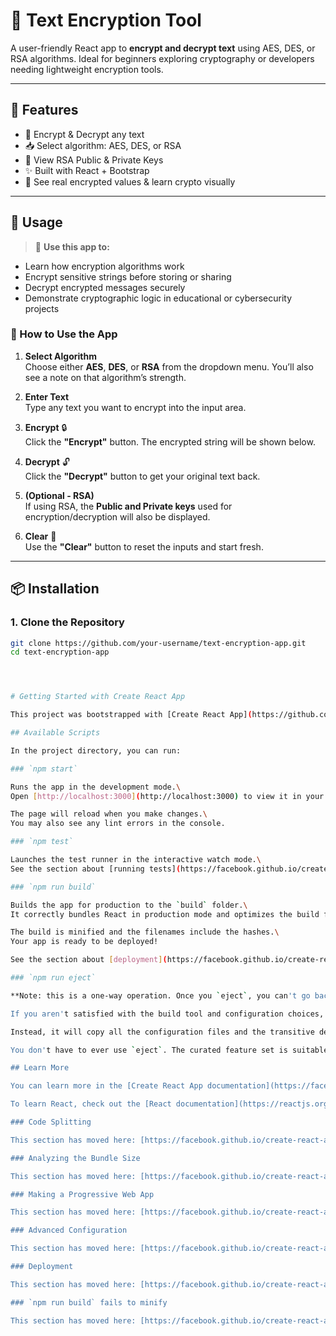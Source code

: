 

# 🔐 Text Encryption Tool

A user-friendly React app to **encrypt and decrypt text** using AES, DES, or RSA algorithms. Ideal for beginners exploring cryptography or developers needing lightweight encryption tools.

---

## 🚀 Features

- 🔄 Encrypt & Decrypt any text
- 📥 Select algorithm: AES, DES, or RSA
- 📜 View RSA Public & Private Keys
- ✨ Built with React + Bootstrap
- 🧠 See real encrypted values & learn crypto visually

---

## 🧠 Usage

> 📌 **Use this app to:**
- Learn how encryption algorithms work
- Encrypt sensitive strings before storing or sharing
- Decrypt encrypted messages securely
- Demonstrate cryptographic logic in educational or cybersecurity projects

### 🔧 How to Use the App

1. **Select Algorithm**  
   Choose either **AES**, **DES**, or **RSA** from the dropdown menu. You’ll also see a note on that algorithm’s strength.

2. **Enter Text**  
   Type any text you want to encrypt into the input area.

3. **Encrypt** 🔒  
   Click the **"Encrypt"** button. The encrypted string will be shown below.

4. **Decrypt** 🔓  
   Click the **"Decrypt"** button to get your original text back.

5. **(Optional - RSA)**  
   If using RSA, the **Public and Private keys** used for encryption/decryption will also be displayed.

6. **Clear** 🧹  
   Use the **"Clear"** button to reset the inputs and start fresh.

---

## 📦 Installation

### 1. Clone the Repository
```bash
git clone https://github.com/your-username/text-encryption-app.git
cd text-encryption-app




# Getting Started with Create React App

This project was bootstrapped with [Create React App](https://github.com/facebook/create-react-app).

## Available Scripts

In the project directory, you can run:

### `npm start`

Runs the app in the development mode.\
Open [http://localhost:3000](http://localhost:3000) to view it in your browser.

The page will reload when you make changes.\
You may also see any lint errors in the console.

### `npm test`

Launches the test runner in the interactive watch mode.\
See the section about [running tests](https://facebook.github.io/create-react-app/docs/running-tests) for more information.

### `npm run build`

Builds the app for production to the `build` folder.\
It correctly bundles React in production mode and optimizes the build for the best performance.

The build is minified and the filenames include the hashes.\
Your app is ready to be deployed!

See the section about [deployment](https://facebook.github.io/create-react-app/docs/deployment) for more information.

### `npm run eject`

**Note: this is a one-way operation. Once you `eject`, you can't go back!**

If you aren't satisfied with the build tool and configuration choices, you can `eject` at any time. This command will remove the single build dependency from your project.

Instead, it will copy all the configuration files and the transitive dependencies (webpack, Babel, ESLint, etc) right into your project so you have full control over them. All of the commands except `eject` will still work, but they will point to the copied scripts so you can tweak them. At this point you're on your own.

You don't have to ever use `eject`. The curated feature set is suitable for small and middle deployments, and you shouldn't feel obligated to use this feature. However we understand that this tool wouldn't be useful if you couldn't customize it when you are ready for it.

## Learn More

You can learn more in the [Create React App documentation](https://facebook.github.io/create-react-app/docs/getting-started).

To learn React, check out the [React documentation](https://reactjs.org/).

### Code Splitting

This section has moved here: [https://facebook.github.io/create-react-app/docs/code-splitting](https://facebook.github.io/create-react-app/docs/code-splitting)

### Analyzing the Bundle Size

This section has moved here: [https://facebook.github.io/create-react-app/docs/analyzing-the-bundle-size](https://facebook.github.io/create-react-app/docs/analyzing-the-bundle-size)

### Making a Progressive Web App

This section has moved here: [https://facebook.github.io/create-react-app/docs/making-a-progressive-web-app](https://facebook.github.io/create-react-app/docs/making-a-progressive-web-app)

### Advanced Configuration

This section has moved here: [https://facebook.github.io/create-react-app/docs/advanced-configuration](https://facebook.github.io/create-react-app/docs/advanced-configuration)

### Deployment

This section has moved here: [https://facebook.github.io/create-react-app/docs/deployment](https://facebook.github.io/create-react-app/docs/deployment)

### `npm run build` fails to minify

This section has moved here: [https://facebook.github.io/create-react-app/docs/troubleshooting#npm-run-build-fails-to-minify](https://facebook.github.io/create-react-app/docs/troubleshooting#npm-run-build-fails-to-minify)
